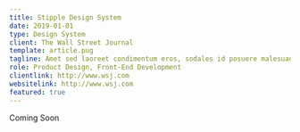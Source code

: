 ```yaml
---
title: Stipple Design System
date: 2019-01-01
type: Design System
client: The Wall Street Journal
template: article.pug
tagline: Amet sed laoreet condimentum eros, sodales id posuere malesuada sit. Nec sed eu vitae at rhoncus, cras in dui, sed. Sollicitudin faucibus varius mauris cras ullamcorper vestibulum. A nulla metus tortor ullamcorper tortor proin tincidunt eget nulla. Amet etiam tellus vestibulum dictum varius commodo in sapien.
role: Product Design, Front-End Development
clientlink: http://www.wsj.com
websitelink: http://www.wsj.com
featured: true
---
```


Coming Soon
